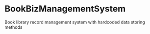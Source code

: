 # BookBizManagementSystem
Book library record management system with hardcoded data storing methods
